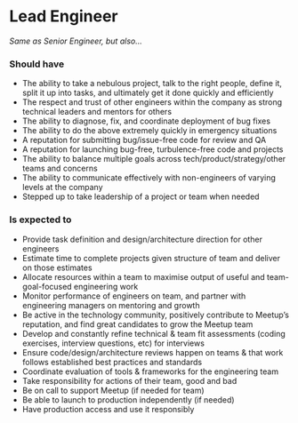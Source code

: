 Lead Engineer
=============

*Same as Senior Engineer, but also...*

### Should have
* The ability to take a nebulous project, talk to the right people, define it, split it up into tasks, and ultimately get it done quickly and efficiently
* The respect and trust of other engineers within the company as strong technical leaders and mentors for others
* The ability to diagnose, fix, and coordinate deployment of bug fixes
* The ability to do the above extremely quickly in emergency situations
* A reputation for submitting bug/issue-free code for review and QA
* A reputation for launching bug-free, turbulence-free code and projects 
* The ability to balance multiple goals across tech/product/strategy/other teams and concerns
* The ability to communicate effectively with non-engineers of varying levels at the company
* Stepped up to take leadership of a project or team when needed

### Is expected to
* Provide task definition and design/architecture direction for other engineers
* Estimate time to complete projects given structure of team and deliver on those estimates
* Allocate resources within a team to maximise output of useful and team-goal-focused engineering work
* Monitor performance of engineers on team, and partner with engineering managers on mentoring and growth
* Be active in the technology community, positively contribute to Meetup’s reputation, and find great candidates to grow the Meetup team
* Develop and constantly refine technical & team fit assessments (coding exercises, interview questions, etc) for interviews
* Ensure code/design/architecture reviews happen on teams & that work follows established best practices and standards
* Coordinate evaluation of tools & frameworks for the engineering team
* Take responsibility for actions of their team, good and bad
* Be on call to support Meetup (if needed for team)
* Be able to launch to production independently (if needed)
* Have production access and use it responsibly
